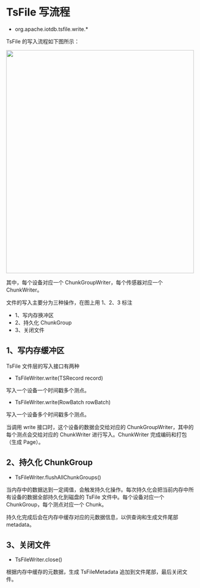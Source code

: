 <!--

    Licensed to the Apache Software Foundation (ASF) under one
    or more contributor license agreements.  See the NOTICE file
    distributed with this work for additional information
    regarding copyright ownership.  The ASF licenses this file
    to you under the Apache License, Version 2.0 (the
    "License"); you may not use this file except in compliance
    with the License.  You may obtain a copy of the License at
    
        http://www.apache.org/licenses/LICENSE-2.0
    
    Unless required by applicable law or agreed to in writing,
    software distributed under the License is distributed on an
    "AS IS" BASIS, WITHOUT WARRANTIES OR CONDITIONS OF ANY
    KIND, either express or implied.  See the License for the
    specific language governing permissions and limitations
    under the License.

-->

# TsFile 写流程

* org.apache.iotdb.tsfile.write.*

TsFile 的写入流程如下图所示：

<img style="width:100%; max-width:800px; max-height:600px; margin-left:auto; margin-right:auto; display:block;" src="https://user-images.githubusercontent.com/19167280/73625238-efba2980-467e-11ea-927e-a7021f8153af.png">

其中，每个设备对应一个 ChunkGroupWriter，每个传感器对应一个 ChunkWriter。

文件的写入主要分为三种操作，在图上用 1、2、3 标注

* 1、写内存换冲区
* 2、持久化 ChunkGroup
* 3、关闭文件

## 1、写内存缓冲区

TsFile 文件层的写入接口有两种

* TsFileWriter.write(TSRecord record)

 写入一个设备一个时间戳多个测点。

* TsFileWriter.write(RowBatch rowBatch)

 写入一个设备多个时间戳多个测点。

当调用 write 接口时，这个设备的数据会交给对应的 ChunkGroupWriter，其中的每个测点会交给对应的 ChunkWriter 进行写入。ChunkWriter 完成编码和打包（生成 Page）。


## 2、持久化 ChunkGroup

* TsFileWriter.flushAllChunkGroups()

当内存中的数据达到一定阈值，会触发持久化操作。每次持久化会把当前内存中所有设备的数据全部持久化到磁盘的 TsFile 文件中。每个设备对应一个 ChunkGroup，每个测点对应一个 Chunk。

持久化完成后会在内存中缓存对应的元数据信息，以供查询和生成文件尾部 metadata。

## 3、关闭文件

* TsFileWriter.close()

根据内存中缓存的元数据，生成 TsFileMetadata 追加到文件尾部，最后关闭文件。